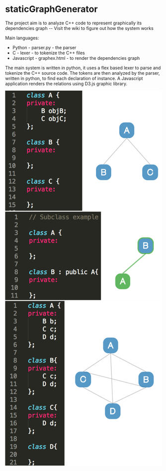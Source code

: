 # staticGraphGenerator
The project aim is to analyze C++ code to represent graphically its dependencies graph -- Visit the wiki to figure out how the system works

Main languages:
- Python - parser.py - the parser
- C - lexer - to tokenize the C++ files
- Javascript - graphex.html - to render the dependencies graph

The main system is written in python, it uses a flex based lexer to parse and tokenize the C++ source code. The tokens are then analyzed by the parser, written in python, to find each declaration of instance. A Javascript application renders the relations using D3.js graphic library.


![simple example](https://github.com/alessandrochetta/staticGraphGenerator/blob/master/doc/simple_example.png)
![subclass example](https://github.com/alessandrochetta/staticGraphGenerator/blob/master/doc/subclass_example.png)
![complex example](https://github.com/alessandrochetta/staticGraphGenerator/blob/master/doc/complex_example.png)